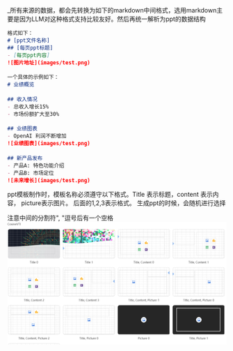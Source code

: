 _所有来源的数据，都会先转换为如下的markdown中间格式，选用markdown主要是因为LLM对这种格式支持比较友好。然后再统一解析为ppt的数据结构
```markdown
格式如下：
# [ppt文件名称]
## [每页ppt标题]
- [每页ppt内容]
![图片地址](images/test.png)

一个具体的示例如下：
# 业绩概览

## 收入情况 
- 总收入增长15%
- 市场份额扩大至30%

## 业绩图表
- OpenAI 利润不断增加
![业绩图表](images/test.png)

## 新产品发布
- 产品A: 特色功能介绍
- 产品B: 市场定位
![未来增长](images/test.png)

```
ppt模板制作时，模板名称必须遵守以下格式。Title 表示标题，content 表示内容，
picture表示图片。 后面的1,2,3表示格式。
生成ppt的时候，会随机进行选择

注意中间的分割符", "逗号后有一个空格 
![目标布局](img/master_layout.png)
